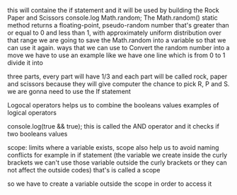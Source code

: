 this will containe the if statement and it will be used by building the Rock Paper and Scissors 
console.log Math.random; 
The Math.random() static method returns a floating-point, pseudo-random number that's greater than or equal to 0 and less than 1, with approximately uniform distribution over that range
we are going to save the Math.random into a variable so that we can use it again.
ways that we can use to Convert the random number into a move we have to use an example like we have one line which is from 0 to 1 divide it into

three parts, every part will have 1/3 and each part will be called rock, paper and scissors
because they will give computer the chance to pick R, P and S. we are gonna need to use the If statement 

Logocal operators helps us to combine the booleans values 
examples of logical operators

console.log(true && true); this is called the AND operator and it checks if two booleans values

scope: limits where a variable exists, scope also help us to avoid naming conflicts
for example in if statement (the variable we create inside the curly brackets we can't use those variable outside the curly brackets or they can not affect the outside codes) that's is called a scope

so we have to create a variable outside the scope in order to access it
